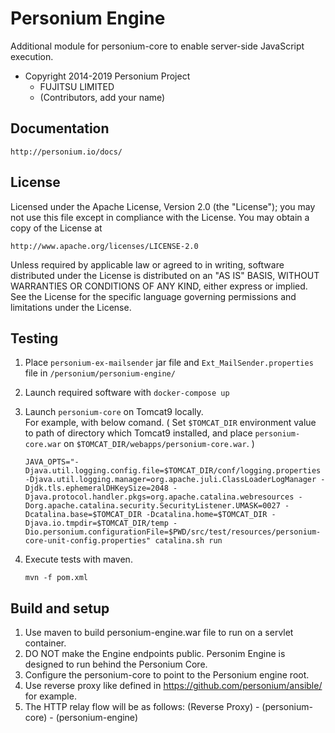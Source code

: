 # Personium Engine

Additional module for personium-core to enable server-side JavaScript execution.

  - Copyright 2014-2019 Personium Project
    - FUJITSU LIMITED
    - (Contributors, add your name)


## Documentation

    http://personium.io/docs/

## License

Licensed under the Apache License, Version 2.0 (the "License");
you may not use this file except in compliance with the License.
You may obtain a copy of the License at

    http://www.apache.org/licenses/LICENSE-2.0

Unless required by applicable law or agreed to in writing, software
distributed under the License is distributed on an "AS IS" BASIS,
WITHOUT WARRANTIES OR CONDITIONS OF ANY KIND, either express or implied.
See the License for the specific language governing permissions and
limitations under the License.

## Testing

1. Place `personium-ex-mailsender` jar file and `Ext_MailSender.properties` file in `/personium/personium-engine/`
1. Launch required software with `docker-compose up`
1. Launch `personium-core` on Tomcat9 locally.  
For example, with below comand. ( Set `$TOMCAT_DIR` environment value to path of directory which Tomcat9 installed, and place `personium-core.war` on `$TOMCAT_DIR/webapps/personium-core.war`. )

    ```
    JAVA_OPTS="-Djava.util.logging.config.file=$TOMCAT_DIR/conf/logging.properties -Djava.util.logging.manager=org.apache.juli.ClassLoaderLogManager -Djdk.tls.ephemeralDHKeySize=2048 -Djava.protocol.handler.pkgs=org.apache.catalina.webresources -Dorg.apache.catalina.security.SecurityListener.UMASK=0027 -Dcatalina.base=$TOMCAT_DIR -Dcatalina.home=$TOMCAT_DIR -Djava.io.tmpdir=$TOMCAT_DIR/temp -Dio.personium.configurationFile=$PWD/src/test/resources/personium-core-unit-config.properties" catalina.sh run
    ```

1. Execute tests with maven.

    ```
    mvn -f pom.xml
    ```

## Build and setup

1. Use maven to build personium-engine.war file to run on a servlet container.
1. DO NOT make the Engine endpoints public. Personim Engine is designed to run behind the Personium Core.
1. Configure the personium-core to point to the Personium engine root.
1. Use reverse proxy like defined in https://github.com/personium/ansible/ for example.
1. The HTTP relay flow will be as follows:
  (Reverse Proxy) - (personium-core) - (personium-engine)

